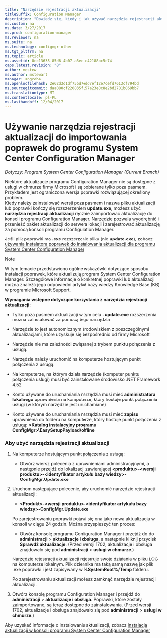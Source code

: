 ```yaml
---
title: "Narzędzie rejestracji aktualizacji"
titleSuffix: Configuration Manager
description: "Dowiedz się, kiedy i jak używać narzędzia rejestracji aktualizacji ręcznie zaimportować aktualizację do konsoli programu Configuration Manager."
ms.custom: na
ms.date: 3/27/2017
ms.prod: configuration-manager
ms.reviewer: na
ms.suite: na
ms.technology: configmgr-other
ms.tgt_pltfrm: na
ms.topic: article
ms.assetid: 8cc13635-85d6-4b07-a3ec-c42188bc5c74
caps.latest.revision: "8"
author: mestew
ms.author: mstewart
manager: angrobe
ms.openlocfilehash: 2e62d3d1df75bd7edd7ef12e7cefd7613cf794bd
ms.sourcegitcommit: daa080cf220835f157a23e8c8e2bd2781b869bb7
ms.translationtype: MT
ms.contentlocale: pl-PL
ms.lasthandoff: 12/04/2017
---
```

# <a name="use-the-update-registration-tool-to-import-hotfixes-to-system-center-configuration-manager"></a>Używanie narzędzia rejestracji aktualizacji do importowania poprawek do programu System Center Configuration Manager

*Dotyczy: Program System Center Configuration Manager (Current Branch)*

Niektóre aktualizacje programu Configuration Manager nie są dostępne z usługi w chmurze firmy Microsoft i są pobierane tylko poza pasmem. Przykładem jest ograniczona wersja poprawki rozwiązującej określony problem.   
Kiedy należy zainstalować wersji poza pasmem i nazwa pliku aktualizacji lub poprawki kończy się rozszerzeniem **update.exe**, możesz użyć **narzędzia rejestracji aktualizacji** ręcznie zaimportować aktualizację do konsoli programu Configuration Manager. Narzędzie pozwala wyodrębnić i przenieść pakiet aktualizacji do serwera lokacji i zarejestrować aktualizację za pomocą konsoli programu Configuration Manager.  

 Jeśli plik poprawki ma **.exe** rozszerzenie pliku (nie **update.exe**), zobacz [używania Instalatora poprawek do instalowania aktualizacji dla programu System Center Configuration Manager](../../../core/servers/manage/use-the-hotfix-installer-to-install-updates.md)  

> [!NOTE]  
>  W tym temacie przedstawiono ogólne wskazówki dotyczące sposobu instalacji poprawek, które aktualizują program System Center Configuration Manager. Szczegółowe informacje o konkretnej poprawki lub aktualizacji można znaleźć jego odpowiedni artykuł bazy wiedzy Knowledge Base (KB) w programie Microsoft Support.  

 **Wymagania wstępne dotyczące korzystania z narzędzia rejestracji aktualizacji:**  

-   Tylko poza pasmem aktualizacji w tym celu **. update.exe** rozszerzenia można zainstalować za pomocą tego narzędzia  

-   Narzędzie to jest autonomicznym środowiskiem z poszczególnymi aktualizacjami, które uzyskuje się bezpośrednio od firmy Microsoft  

-   Narzędzie nie ma zależności związanej z trybem punktu połączenia z usługą.  

-   Narzędzie należy uruchomić na komputerze hostującym punkt połączenia z usługą.  

-   Na komputerze, na którym działa narzędzie (komputer punktu połączenia usługi) musi być zainstalowane środowisko .NET Framework 4.52  

-   Konto używane do uruchamiania narzędzia musi mieć **administratora lokalnego** uprawnienia na komputerze, który hostuje punkt połączenia usługi (w którym narzędzie jest uruchamiane)  

-   Konto używane do uruchamiania narzędzia musi mieć **zapisu** uprawnienia do folderu na komputerze, który hostuje punkt połączenia z usługą:  **&lt;Katalog instalacyjny programu ConfigMgr\>\EasySetupPayload\offline**  

### <a name="to-use-the-update-registration-tool"></a>Aby użyć narzędzia rejestracji aktualizacji  

1.  Na komputerze hostującym punkt połączenia z usługą:  

    -   Otwórz wiersz polecenia z uprawnieniami administracyjnymi, a następnie przejdź do lokalizacji zawierającej  **&lt;produktu\>-&lt;wersji produktu\>-&lt;identyfikator artykułu bazy wiedzy\>-ConfigMgr.Update.exe**  

2.  Uruchom następujące polecenie, aby uruchomić narzędzie rejestracji aktualizacji:  

    -   **&lt;Produkt\>-&lt;wersji produktu\>-&lt;identyfikator artykułu bazy wiedzy\>-ConfigMgr.Update.exe**  

    Po zarejestrowaniu poprawki pojawi się ona jako nowa aktualizacja w konsoli w ciągu 24 godzin.  Można przyspieszyć ten proces:

    - Otwórz konsolę programu Configuration Manager i przejdź do do **administracji** > **aktualizacje i obsługa**, a następnie kliknij przycisk **Sprawdź aktualizacje**. (Przed wersji 1702, aktualizacje i obsługa znajdowało się pod **administracji** > **usługi w chmurze**.) 

    Narzędzie rejestracji aktualizacji rejestruje swoje działania w pliku LOG na komputerze lokalnym. Plik dziennika ma taką samą nazwę jak plik .exe poprawki i jest zapisywany w **%SystemRoot%/Temp** folderu.  

     Po zarejestrowaniu aktualizacji możesz zamknąć narzędzie rejestracji aktualizacji.  

3.  Otwórz konsolę programu Configuration Manager i przejdź do **administracji** > **aktualizacje i obsługa**. Poprawki, które zostały zaimportowane, są teraz dostępne do zainstalowania. (Przed wersji 1702, aktualizacje i obsługa znajdowało się pod **administracji** > **usługi w chmurze**.)

 Aby uzyskać informacje o instalowaniu aktualizacji, zobacz [instalacja aktualizacji w konsoli programu System Center Configuration Manager](../../../core/servers/manage/install-in-console-updates.md)  
